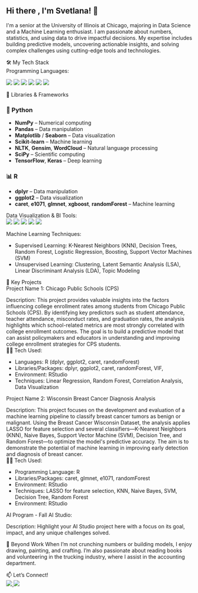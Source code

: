## Hi there , I'm Svetlana! 👋
I'm a senior at the University of Illinois at Chicago, majoring in Data Science and a Machine Learning enthusiast. I am passionate about numbers, statistics, and using data to drive impactful decisions. My expertise includes building predictive models, uncovering actionable insights, and solving complex challenges using cutting-edge tools and technologies.     

🛠️ My Tech Stack     
Programming Languages: 
<!-- Python (Official: #3776AB) -->
<img src="https://img.shields.io/badge/Python-3776AB?style=for-the-badge&logo=python&logoColor=white">
<!-- R (Official: #276DC3) -->
<img src="https://img.shields.io/badge/R-276DC3?style=for-the-badge&logo=r&logoColor=white">
<!-- SAS (Not officially supported on Shields, using closest brand color: #1E90FF) -->
<img src="https://img.shields.io/badge/SAS-1E90FF?style=for-the-badge&logoColor=white">
<!-- SQL (using PostgreSQL as representative, #336791) -->
<img src="https://img.shields.io/badge/SQL-336791?style=for-the-badge&logo=postgresql&logoColor=white">
<!-- C++ (Official C++ blue: #00599C) -->
<img src="https://img.shields.io/badge/C++-00599C?style=for-the-badge&logo=c%2B%2B&logoColor=white">
<!-- C (Official: #A8B9CC) -->
<img src="https://img.shields.io/badge/C-A8B9CC?style=for-the-badge&logo=c&logoColor=white">



🧰 Libraries & Frameworks

### 🐍 Python
- **NumPy** – Numerical computing
- **Pandas** – Data manipulation
- **Matplotlib** / **Seaborn** – Data visualization
- **Scikit-learn** – Machine learning
- **NLTK**, **Gensim**, **WordCloud** – Natural language processing
- **SciPy** – Scientific computing
- **TensorFlow**, **Keras** – Deep learning

### 📊 R
- **dplyr** – Data manipulation
- **ggplot2** – Data visualization
- **caret**, **e1071**, **glmnet**, **xgboost**, **randomForest** – Machine learning    

Data Visualization & BI Tools:   
<img src="https://img.shields.io/badge/Tableau-E97627?style=for-the-badge&logo=tableau&logoColor=white">
<img src="https://img.shields.io/badge/Power%20BI-F2C811?style=for-the-badge&logo=powerbi&logoColor=black">
<img src="https://img.shields.io/badge/Power%20Query-217346?style=for-the-badge&logo=microsoft-excel&logoColor=white">
<img src="https://img.shields.io/badge/Looker-4285F4?style=for-the-badge&logo=looker&logoColor=white">
<img src="https://img.shields.io/badge/Power%20Apps-742774?style=for-the-badge&logo=powerapps&logoColor=white"> 
     
Machine Learning Techniques:      
- Supervised Learning: K-Nearest Neighbors (KNN), Decision Trees, Random Forest, Logistic Regression, Boosting, Support Vector Machines (SVM)        
- Unsupervised Learning: Clustering, Latent Semantic Analysis (LSA), Linear Discriminant Analysis (LDA), Topic Modeling 


🌟 Key Projects   
Project Name 1: Chicago Public Schools (CPS)    

Description: This project provides valuable insights into the factors influencing college enrollment rates among students from Chicago Public Schools (CPS). By identifying key predictors such as student attendance, teacher attendance, misconduct rates, and graduation rates, the analysis highlights which school-related metrics are most strongly correlated with college enrollment outcomes. The goal is to build a predictive model that can assist policymakers and educators in understanding and improving college enrollment strategies for CPS students.     
🧑‍💻 Tech Used:     
- Languages: R (dplyr, ggplot2, caret, randomForest)
- Libraries/Packages: dplyr, ggplot2, caret, randomForest, VIF, 
- Environment: RStudio
- Techniques: Linear Regression, Random Forest, Correlation Analysis, Data Visualization

Project Name 2: Wisconsin Breast Cancer Diagnosis Analysis     

Description: This project focuses on the development and evaluation of a machine learning pipeline to classify breast cancer tumors as benign or malignant. Using the Breast Cancer Wisconsin Dataset, the analysis applies LASSO for feature selection and several classifiers—K-Nearest Neighbors (KNN), Naive Bayes, Support Vector Machine (SVM), Decision Tree, and Random Forest—to optimize the model's predictive accuracy. The aim is to demonstrate the potential of machine learning in improving early detection and diagnosis of breast cancer.      
🧑‍💻 Tech Used:     
- Programming Language: R
- Libraries/Packages: caret, glmnet, e1071, randomForest
- Environment: RStudio
- Techniques: LASSO for feature selection, KNN, Naive Bayes, SVM, Decision Tree, Random Forest
- Environment: RStudio

AI Program - Fall AI Studio:

Description: Highlight your AI Studio project here with a focus on its goal, impact, and any unique challenges solved.

🎉 Beyond Work
When I’m not crunching numbers or building models, I enjoy drawing, painting, and crafting. I’m also passionate about reading books and volunteering in the trucking industry, where I assist in the accounting department.

📫 Let’s Connect!     
<a href= "svetlanavoda@gmail.com"><img src = "https://img.shields.io/badge/Gmail-EA4335.svg?style=for-the-badge&logo=Gmail&logoColor=white"> </a>
<a href= "linkedin.com/in/svetlanavoda"><img src = "https://img.shields.io/badge/LinkedIn-0077B5?style=for-the-badge&logo=linkedin&logoColor=white"> </a>


